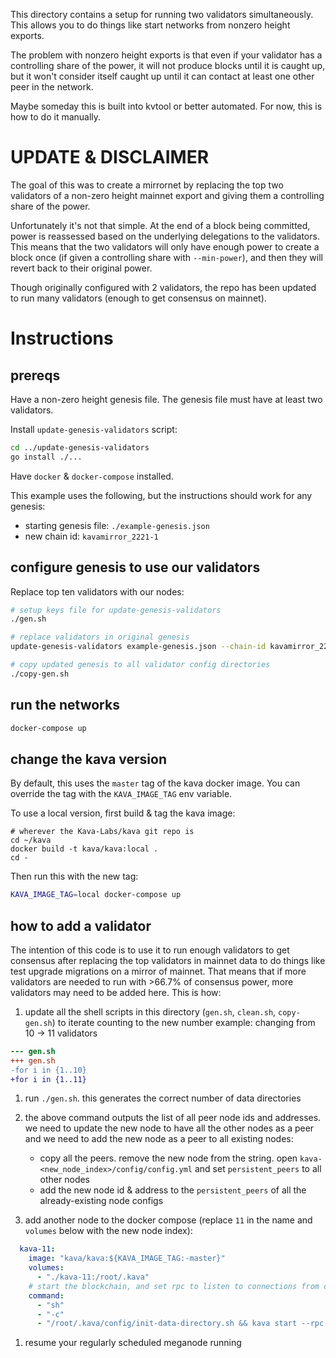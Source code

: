This directory contains a setup for running two validators simultaneously.
This allows you to do things like start networks from nonzero height exports.

The problem with nonzero height exports is that even if your validator has a controlling share of the power, it will not produce blocks until it is caught up, but it won't consider itself caught up until it can contact at least one other peer in the network.

Maybe someday this is built into kvtool or better automated. For now, this is how to do it manually.

# UPDATE & DISCLAIMER

The goal of this was to create a mirrornet by replacing the top two validators of a non-zero height
mainnet export and giving them a controlling share of the power.

Unfortunately it's not that simple. At the end of a block being committed, power is reassessed based
on the underlying delegations to the validators. This means that the two validators will only have
enough power to create a block once (if given a controlling share with `--min-power`), and then they
will revert back to their original power.

Though originally configured with 2 validators, the repo has been updated to run many validators (enough to get consensus on mainnet).

# Instructions

## prereqs
Have a non-zero height genesis file. The genesis file must have at least two validators.

Install `update-genesis-validators` script:
```sh
cd ../update-genesis-validators
go install ./...
```

Have `docker` & `docker-compose` installed.

This example uses the following, but the instructions should work for any genesis:
* starting genesis file: `./example-genesis.json`
* new chain id: `kavamirror_2221-1`

## configure genesis to use our validators
Replace top ten validators with our nodes:
```sh
# setup keys file for update-genesis-validators
./gen.sh

# replace validators in original genesis
update-genesis-validators example-genesis.json --chain-id kavamirror_2221-10

# copy updated genesis to all validator config directories
./copy-gen.sh
```

## run the networks
```sh
docker-compose up
```

## change the kava version
By default, this uses the `master` tag of the kava docker image.
You can override the tag with the `KAVA_IMAGE_TAG` env variable.

To use a local version, first build & tag the kava image:
```
# wherever the Kava-Labs/kava git repo is
cd ~/kava
docker build -t kava/kava:local .
cd -
```

Then run this with the new tag:
```sh
KAVA_IMAGE_TAG=local docker-compose up
```

## how to add a validator
The intention of this code is to use it to run enough validators to get consensus after replacing
the top validators in mainnet data to do things like test upgrade migrations on a mirror of mainnet.
That means that if more validators are needed to run with >66.7% of consensus power, more validators
may need to be added here. This is how:

1. update all the shell scripts in this directory (`gen.sh`, `clean.sh`, `copy-gen.sh`) to iterate counting to the new number
example: changing from 10 -> 11 validators
```diff
--- gen.sh
+++ gen.sh
-for i in {1..10}
+for i in {1..11}
```

1. run `./gen.sh`. this generates the correct number of data directories

2. the above command outputs the list of all peer node ids and addresses. we need to update the new node to have all the other nodes as a peer and we need to add the new node as a peer to all existing nodes:
   * copy all the peers. remove the new node from the string. open `kava-<new_node_index>/config/config.yml` and set `persistent_peers` to all other nodes
   * add the new node id & address to the `persistent_peers` of all the already-existing node configs

3. add another node to the docker compose (replace `11` in the name and `volumes` below with the new node index):
```yaml
  kava-11:
    image: "kava/kava:${KAVA_IMAGE_TAG:-master}"
    volumes:
      - "./kava-11:/root/.kava"
    # start the blockchain, and set rpc to listen to connections from outside the container
    command:
      - "sh"
      - "-c"
      - "/root/.kava/config/init-data-directory.sh && kava start --rpc.laddr=tcp://0.0.0.0:26657"
```

1. resume your regularly scheduled meganode running
